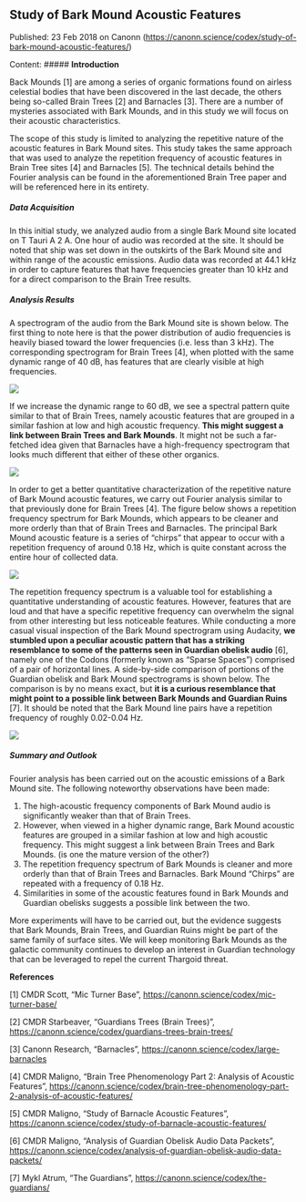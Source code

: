 ## Study of Bark Mound Acoustic Features

Published: 23 Feb 2018 on Canonn (https://canonn.science/codex/study-of-bark-mound-acoustic-features/)

Content: ##### **Introduction**

Back Mounds [1] are among a series of organic formations found on airless celestial bodies that have been discovered in the last decade, the others being so-called Brain Trees [2] and Barnacles [3].  There are a number of mysteries associated with Bark Mounds, and in this study we will focus on their acoustic characteristics.

The scope of this study is limited to analyzing the repetitive nature of the acoustic features in Bark Mound sites.  This study takes the same approach that was used to analyze the repetition frequency of acoustic features in Brain Tree sites [4] and Barnacles [5].  The technical details behind the Fourier analysis can be found in the aforementioned Brain Tree paper and will be referenced here in its entirety.

##### **Data Acquisition**

In this initial study, we analyzed audio from a single Bark Mound site located on T Tauri A 2 A.  One hour of audio was recorded at the site.  It should be noted that ship was set down in the outskirts of the Bark Mound site and within range of the acoustic emissions.  Audio data was recorded at 44.1 kHz in order to capture features that have frequencies greater than 10 kHz and for a direct comparison to the Brain Tree results.

##### **Analysis Results**

A spectrogram of the audio from the Bark Mound site is shown below.  The first thing to note here is that the power distribution of audio frequencies is heavily biased toward the lower frequencies (i.e. less than 3 kHz).  The corresponding spectrogram for Brain Trees [4], when plotted with the same dynamic range of 40 dB, has features that are clearly visible at high frequencies.

![](https://canonn.science/wp-content/uploads/2018/02/Figure-1-1-1024x564.png)

If we increase the dynamic range to 60 dB, we see a spectral pattern quite similar to that of Brain Trees, namely acoustic features that are grouped in a similar fashion at low and high acoustic frequency.  **This might suggest a link between Brain Trees and Bark Mounds**.  It might not be such a far-fetched idea given that Barnacles have a high-frequency spectrogram that looks much different that either of these other organics.

![](https://canonn.science/wp-content/uploads/2018/02/Figure-2-1-1024x566.png)

In order to get a better quantitative characterization of the repetitive nature of Bark Mound acoustic features, we carry out Fourier analysis similar to that previously done for Brain Trees [4].  The figure below shows a repetition frequency spectrum for Bark Mounds, which appears to be cleaner and more orderly than that of Brain Trees and Barnacles.  The principal Bark Mound acoustic feature is a series of “chirps” that appear to occur with a repetition frequency of around 0.18 Hz, which is quite constant across the entire hour of collected data.

![](https://canonn.science/wp-content/uploads/2018/02/Figure-3-1024x566.png)

The repetition frequency spectrum is a valuable tool for establishing a quantitative understanding of acoustic features.  However, features that are loud and that have a specific repetitive frequency can overwhelm the signal from other interesting but less noticeable features.  While conducting a more casual visual inspection of the Bark Mound spectrogram using Audacity, **we stumbled upon a peculiar acoustic pattern that has a striking resemblance to some of the patterns seen in Guardian obelisk audio** [6], namely one of the Codons (formerly known as “Sparse Spaces”) comprised of a pair of horizontal lines.  A side-by-side comparison of portions of the Guardian obelisk and Bark Mound spectrograms is shown below.  The comparison is by no means exact, but **it is a curious resemblance that might point to a possible link between Bark Mounds and Guardian Ruins** [7].  It should be noted that the Bark Mound line pairs have a repetition frequency of roughly 0.02-0.04 Hz.

![](https://canonn.science/wp-content/uploads/2018/02/Figure-4-2-1024x639.png)

##### **Summary and Outlook**

Fourier analysis has been carried out on the acoustic emissions of a Bark Mound site.  The following noteworthy observations have been made:

1. The high-acoustic frequency components of Bark Mound audio is significantly weaker than that of Brain Trees.
2. However, when viewed in a higher dynamic range, Bark Mound acoustic features are grouped in a similar fashion at low and high acoustic frequency.  This might suggest a link between Brain Trees and Bark Mounds. (is one the mature version of the other?)
3. The repetition frequency spectrum of Bark Mounds is cleaner and more orderly than that of Brain Trees and Barnacles.  Bark Mound “Chirps” are repeated with a frequency of 0.18 Hz.
4. Similarities in some of the acoustic features found in Bark Mounds and Guardian obelisks suggests a possible link between the two.

More experiments will have to be carried out, but the evidence suggests that Bark Mounds, Brain Trees, and Guardian Ruins might be part of the same family of surface sites.  We will keep monitoring Bark Mounds as the galactic community continues to develop an interest in Guardian technology that can be leveraged to repel the current Thargoid threat.

**References**

[1] CMDR Scott, “Mic Turner Base”, https://canonn.science/codex/mic-turner-base/

[2] CMDR Starbeaver, “Guardians Trees (Brain Trees)”, https://canonn.science/codex/guardians-trees-brain-trees/

[3] Canonn Research, “Barnacles”, https://canonn.science/codex/large-barnacles

[4] CMDR Maligno, “Brain Tree Phenomenology Part 2: Analysis of Acoustic Features”, https://canonn.science/codex/brain-tree-phenomenology-part-2-analysis-of-acoustic-features/

[5] CMDR Maligno, “Study of Barnacle Acoustic Features”, https://canonn.science/codex/study-of-barnacle-acoustic-features/

[6] CMDR Maligno, “Analysis of Guardian Obelisk Audio Data Packets”, https://canonn.science/codex/analysis-of-guardian-obelisk-audio-data-packets/

[7] Mykl Atrum, “The Guardians”, https://canonn.science/codex/the-guardians/